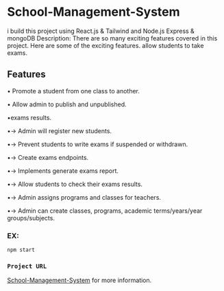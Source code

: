 # School-Management-System

i build this project using React.js & Tailwind and Node.js Express & mongoDB Description: There are so many exciting features covered in this project. Here are some of the exciting features.
allow students to take exams.
## Features
• Promote a student from one class to another.

• Allow admin to publish and unpublished.

•exams results.

•-> Admin will register new students.

•-> Prevent students to write exams if suspended or withdrawn.

•-> Create exams endpoints.

•-> Implements generate exams report.

•-> Allow students to check their exams results.

•-> Admin assigns programs and classes for teachers.

•-> Admin can create classes, programs, academic terms/years/year groups/subjects.


### EX:
 ```
npm start
```

### `Project URL`
  [School-Management-System](https://system-dashboard.vercel.app/) for more information.

 

